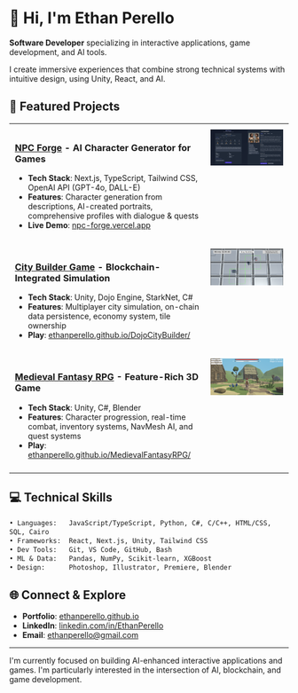 # 👋 Hi, I'm Ethan Perello

**Software Developer** specializing in interactive applications, game development, and AI tools.

I create immersive experiences that combine strong technical systems with intuitive design, using Unity, React, and AI.

## 🚀 Featured Projects

<table style="border-collapse: collapse;">
  <tr style="background-color: transparent;">
    <td width="70%" style="padding: 10px; vertical-align: top; border: none;">
      <h3><a href="https://github.com/EthanPerello/npc-forge">NPC Forge</a> - AI Character Generator for Games</h3>
      <ul>
        <li><b>Tech Stack</b>: Next.js, TypeScript, Tailwind CSS, OpenAI API (GPT-4o, DALL-E)</li>
        <li><b>Features</b>: Character generation from descriptions, AI-created portraits, comprehensive profiles with dialogue & quests</li>
        <li><b>Live Demo</b>: <a href="https://npc-forge-ethan-perellos-projects.vercel.app">npc-forge.vercel.app</a></li>
      </ul>
    </td>
    <td width="30%" style="padding: 10px; vertical-align: top; border: none;">
      <img src="images/npc-forge.png" width="250px">
    </td>
  </tr>
  <tr style="background-color: transparent;">
    <td width="70%" style="padding: 10px; vertical-align: top; border: none;">
      <h3><a href="https://github.com/EthanPerello/DojoCityBuilder">City Builder Game</a> - Blockchain-Integrated Simulation</h3>
      <ul>
        <li><b>Tech Stack</b>: Unity, Dojo Engine, StarkNet, C#</li>
        <li><b>Features</b>: Multiplayer city simulation, on-chain data persistence, economy system, tile ownership</li>
        <li><b>Play</b>: <a href="https://ethanperello.github.io/DojoCityBuilder/">ethanperello.github.io/DojoCityBuilder/</a></li>
      </ul>
    </td>
    <td width="30%" style="padding: 10px; vertical-align: top; border: none;">
      <img src="images/City_Builder_Game.png" width="250px">
    </td>
  </tr>
  <tr style="background-color: transparent;">
    <td width="70%" style="padding: 10px; vertical-align: top; border: none;">
      <h3><a href="https://github.com/EthanPerello/MedievalFantasyRPG">Medieval Fantasy RPG</a> - Feature-Rich 3D Game</h3>
      <ul>
        <li><b>Tech Stack</b>: Unity, C#, Blender</li>
        <li><b>Features</b>: Character progression, real-time combat, inventory systems, NavMesh AI, and quest systems</li>
        <li><b>Play</b>: <a href="https://ethanperello.github.io/MedievalFantasyRPG/">ethanperello.github.io/MedievalFantasyRPG/</a></li>
      </ul>
    </td>
    <td width="30%" style="padding: 10px; vertical-align: top; border: none;">
      <img src="images/Midieval_Fantasy_RPG.png" width="250px">
    </td>
  </tr>
</table>

## 💻 Technical Skills

```
• Languages:   JavaScript/TypeScript, Python, C#, C/C++, HTML/CSS, SQL, Cairo
• Frameworks:  React, Next.js, Unity, Tailwind CSS
• Dev Tools:   Git, VS Code, GitHub, Bash
• ML & Data:   Pandas, NumPy, Scikit-learn, XGBoost
• Design:      Photoshop, Illustrator, Premiere, Blender
```

## 🌐 Connect & Explore

- **Portfolio**: [ethanperello.github.io](https://ethanperello.github.io)
- **LinkedIn**: [linkedin.com/in/EthanPerello](http://linkedin.com/in/EthanPerello)
- **Email**: ethanperello@gmail.com

---

I'm currently focused on building AI-enhanced interactive applications and games. I'm particularly interested in the intersection of AI, blockchain, and game development.
